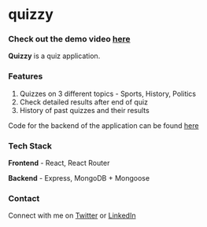 # quizzy

### Check out the demo video [here](https://youtu.be/3BwEaBaPrW8)

**Quizzy** is a quiz application.

### Features

1. Quizzes on 3 different topics - Sports, History, Politics
2. Check detailed results after end of quiz
3. History of past quizzes and their results

Code for the backend of the application can be found [here](https://github.com/Sreejan-22/quiz-app-backend)

### Tech Stack

**Frontend** - React, React Router

**Backend** - Express, MongoDB + Mongoose

### Contact

Connect with me on [Twitter](https://twitter.com/sreejan_ch) or [LinkedIn](https://linkedin.com/in/sreejanchaudhury)
